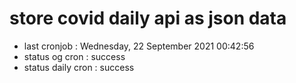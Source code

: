 # store covid daily api as json data

- last cronjob : Wednesday, 22 September 2021 00:42:56
- status og cron : success
- status daily cron : success
      
      